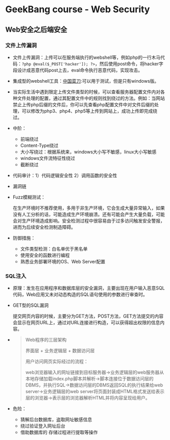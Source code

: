 # GeekBang course - Web Security

## Web安全之后端安全

### 文件上传漏洞

- 文件上传漏洞：上传可以在服务端执行的webshell等，例如php的一行木马代码：`?php @eval($_POST['hacker']); ?>`，然后使用post命令，将hacker字段设计成恶意代码post上去，eval命令执行恶意代码，实现攻击。

- 集成型的webshell工具：[中国菜刀](https://github.com/raddyfiy/caidao-official-version):可以用于测试，但是只有windows版。

- 当实际生活中遇到限定上传文件类型的时候，可以查看服务器配置文件内对各种文件处理的配置，通过其配置文件中的规则找到绕过的方法。例如：当网站禁止上传php后缀的文件后，你可以先查看php配置文件中对文件后缀的处理，可以修改为php3、php4、php5等上传到网站上，成功上传即完成绕过。

- 中阶：

  - 前端绕过
  - Content-Type绕过
  - 大小写绕过：根据系统来，windows大小写不敏感，linux大小写敏感
  - windows文件流特征性绕过
  - 截断绕过

- 代码审计：1）代码逻辑安全性 2）调用函数的安全性

- 漏洞链

- Fuzz模糊测试：

  在生产环境时不推荐使用，多用于非生产环境，它会生成大量异常输入，如果没有人工分析的话，可能造成生产环境崩溃。还有可能会产生大量负载，可能会对生产环境造成影响。安全检测过程中很容易由于过多访问触发安全警报，进而为后续安全检测制造障碍。

- 防御措施：
  - 文件类型检测：白名单优于黑名单
  - 使用安全的函数进行编程
  - 熟悉业务部署环境的OS、Web Server配置

### SQL注入

- 原理：发生在应用程序和数据库层的安全漏洞，主要出现在用户输入恶意SQL代码，Web应用又未对动态构造的SQL语句使用的参数进行审查时。

- GET型的SQL漏洞

  提交网页内容的时候，主要分为GET方法，POST方法，GET方法提交的内容会显示在网页URL上，通过对URL连接进行构造，可以获得超出权限的信息内容。

- > Web程序的三层架构
  >
  > 界面层 + 业务逻辑层 + 数据访问层
  >
  >  用户访问网页实际经过的流程：
  >
  > web浏览器输入的网址链接到目标服务器->业务逻辑层的web服务器从本地存储加载index.php脚本并解析->脚本连接位于数据访问层的DBMS，并执行SQL->数据访问层的DBMS返回SQL的执行结果给web server->业务逻辑层的web server将页面封装成HTML格式发送给表示层的浏览器->表示层的浏览器解析HTML并将内容呈现给用户。
  
- 危险：

  - 猜解后台数据库，盗取网址敏感信息
  - 绕过验证登入网址后台
  - 借助数据库的 存储过程进行提取等操作

  
